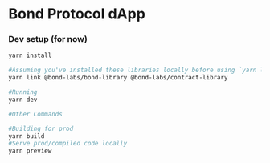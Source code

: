 # Bond Protocol dApp

### Dev setup (for now)

```bash
yarn install

#Assuming you've installed these libraries locally before using `yarn link` on each
yarn link @bond-labs/bond-library @bond-labs/contract-library

#Running
yarn dev

#Other Commands

#Building for prod
yarn build
#Serve prod/compiled code locally
yarn preview
```

